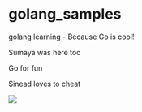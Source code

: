 # golang_samples
golang learning - Because Go is cool!

Sumaya was here too

Go for fun

Sinead loves to cheat

![](https://cdn.chrisshort.net/testing-certificate-chains-in-go/GOPHER_MIC_DROP.png)
